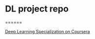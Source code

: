 # DL project repo

======

[Deep Learning Specialization on Coursera](https://www.coursera.org/specializations/deep-learning)
